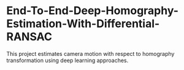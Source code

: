 # End-To-End-Deep-Homography-Estimation-With-Differential-RANSAC
This project estimates camera motion with respect to homography transformation using deep learning approaches.
